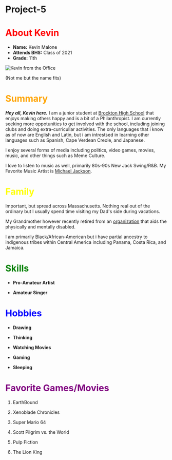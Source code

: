 # Project-5

# <font color="Red">About Kevin</font>
 
 - **Name:** Kevin Malone
 - **Attends BHS:** Class of 2021
 - **Grade:** 11th

 ![Kevin from the Office](./9m58.gif)

 (Not me but the name fits)

 # <font color="Orange">Summary</font>

 <i><b>Hey all, Kevin here.</b></i> I am a junior student at  [Brockton High School](https://www.bpsma.org/schools/brockton-high-school) that enjoys making others happy and is a bit of a Philanthropist. I am currently seeking more oppotunities to get involved with the school, including joining clubs and doing extra-curricullar activities. The only languages that i know as of now are English and Latin, but i am intrestsed in learning other languages such as Spanish, Cape Verdean Creole, and Japanese.

 I enjoy several forms of media including politics, video games, movies, music, and other things such as Meme Culture.
 
 I love to listen to music as well, primarily 80s-90s New Jack Swing/R&B. My Favorite Music Artist is [Michael Jackson](https://www.michaeljackson.com/).

 # <font color="Yellow">Family</font>

Important, but spread across Massachusetts. Nothing real out of the ordinary but I usually spend time visiting my Dad's side during vacations.

My Grandmother however recently retired from an [organization](https://pathlightgroup.org/) that aids the physically and mentally disabled.

I am primarily Black/African-American but i have partial ancestry to indigenous tribes within Central America including Panama, Costa Rica, and Jamaica.


 # <font color="Green">Skills</font>

- **Pro-Amateur Artist**

- **Amateur Singer**

 # <font color="Blue">Hobbies</font>

- **Drawing**

- **Thinking**

- **Watching Movies**

- **Gaming**

- **Sleeping**


 # <font color="Purple">Favorite Games/Movies</font>

 1. EarthBound

 2. Xenoblade Chronicles

3. Super Mario 64

4. Scott Pilgrim vs. the World

5. Pulp Fiction

6. The Lion King
 

